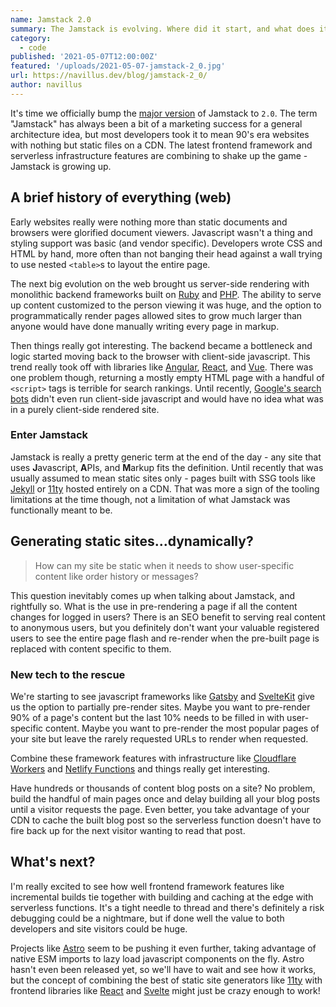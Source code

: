 ```yaml
---
name: Jamstack 2.0
summary: The Jamstack is evolving. Where did it start, and what does it look like in 2021?
category:
  - code
published: '2021-05-07T12:00:00Z'
featured: '/uploads/2021-05-07-jamstack-2_0.jpg'
url: https://navillus.dev/blog/jamstack-2_0/
author: navillus
---
```


It's time we officially bump the [major version](https://semver.org/) of Jamstack to `2.0`. The term "Jamstack" has always been a bit of a marketing success for a general architecture idea, but most developers took it to mean 90's era websites with nothing but static files on a CDN. The latest frontend framework and serverless infrastructure features are combining to shake up the game - Jamstack is growing up.

## A brief history of everything (web)

Early websites really were nothing more than static documents and browsers were glorified document viewers. Javascript wasn't a thing and styling support was basic (and vendor specific). Developers wrote CSS and HTML by hand, more often than not banging their head against a wall trying to use nested `<table>`s to layout the entire page.

The next big evolution on the web brought us server-side rendering with monolithic backend frameworks built on [Ruby](https://rubyonrails.org/) and [PHP](https://wordpress.com/). The ability to serve up content customized to the person viewing it was huge, and the option to programmatically render pages allowed sites to grow much larger than anyone would have done manually writing every page in markup.

Then things really got interesting. The backend became a bottleneck and logic started moving back to the browser with client-side javascript. This trend really took off with libraries like [Angular](https://angularjs.org), [React](https://reactjs.org/), and [Vue](https://semver.org/). There was one problem though, returning a mostly empty HTML page with a handful of `<script>` tags is terrible for search rankings. Until recently, [Google's search bots](https://web.dev/javascript-and-google-search-io-2019/) didn't even run client-side javascript and would have no idea what was in a purely client-side rendered site.

### Enter Jamstack

Jamstack is really a pretty generic term at the end of the day - any site that uses **J**avascript, **A**PIs, and **M**arkup fits the definition. Until recently that was usually assumed to mean static sites only - pages built with SSG tools like [Jekyll](https://jekyllrb.com/) or [11ty](https://www.11ty.dev/) hosted entirely on a CDN. That was more a sign of the tooling limitations at the time though, not a limitation of what Jamstack was functionally meant to be.

## Generating static sites...dynamically?

> How can my site be static when it needs to show user-specific content like order history or messages?

This question inevitably comes up when talking about Jamstack, and rightfully so. What is the use in pre-rendering a page if all the content changes for logged in users? There is an SEO benefit to serving real content to anonymous users, but you definitely don't want your valuable registered users to see the entire page flash and re-render when the pre-built page is replaced with content specific to them.

### New tech to the rescue

We're starting to see javascript frameworks like [Gatsby](https://www.gatsbyjs.com/) and [SvelteKit](https://kit.svelte.dev) give us the option to partially pre-render sites. Maybe you want to pre-render 90% of a page's content but the last 10% needs to be filled in with user-specific content. Maybe you want to pre-render the most popular pages of your site but leave the rarely requested URLs to render when requested.

Combine these framework features with infrastructure like [Cloudflare Workers](https://workers.cloudflare.com/) and [Netlify Functions](https://functions.netlify.com/) and things really get interesting.

Have hundreds or thousands of content blog posts on a site? No problem, build the handful of main pages once and delay building all your blog posts until a visitor requests the page. Even better, you take advantage of your CDN to cache the built blog post so the serverless function doesn't have to fire back up for the next visitor wanting to read that post.

## What's next?

I'm really excited to see how well frontend framework features like incremental builds tie together with building and caching at the edge with serverless functions. It's a tight needle to thread and there's definitely a risk debugging could be a nightmare, but if done well the value to both developers and site visitors could be huge.

Projects like [Astro](https://astro.build/) seem to be pushing it even further, taking advantage of native ESM imports to lazy load javascript components on the fly. Astro hasn't even been released yet, so we'll have to wait and see how it works, but the concept of combining the best of static site generators like [11ty](https://www.11ty.dev/) with frontend libraries like [React](https://reactjs.org/) and [Svelte](https://svelte.dev/) might just be crazy enough to work!
